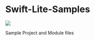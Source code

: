 # Swift-Lite-Samples
<img src="https://img.shields.io/badge/Swift%203-compatible-orange.svg">

Sample Project and Module files
